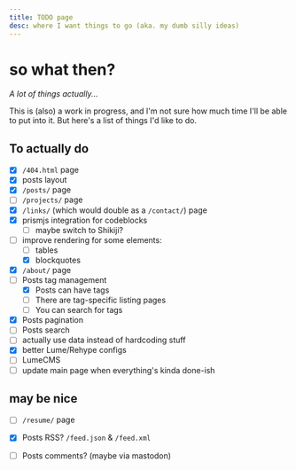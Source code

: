 ```yaml
---
title: TODO page
desc: where I want things to go (aka. my dumb silly ideas)
---
```


# so what then?

*A lot of things actually...*

This is (also) a work in progress, and I'm not sure how much time I'll be able to put into it. But here's a list of things I'd like to do.

## To actually do

- [x] `/404.html` page
- [x] posts layout
- [x] `/posts/` page
- [ ] `/projects/` page
- [x] `/links/` (which would double as a `/contact/`) page
- [x] prismjs integration for codeblocks
  - [ ] maybe switch to Shikiji?
- [ ] improve rendering for some elements:
  - [ ] tables
  - [x] blockquotes
- [x] `/about/` page
- [ ] Posts tag management
  - [x] Posts can have tags
  - [ ] There are tag-specific listing pages
  - [ ] You can search for tags
- [x] Posts pagination
- [ ] Posts search
- [ ] actually use data instead of hardcoding stuff
- [x] better Lume/Rehype configs
- [ ] LumeCMS
- [ ] update main page when everything's kinda done-ish

## may be nice
- [ ] `/resume/` page
- [x] Posts RSS? `/feed.json` & `/feed.xml`
- [ ] Posts comments? (maybe via mastodon)


